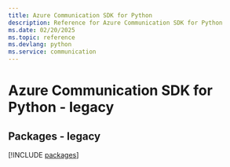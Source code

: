 ```yaml
---
title: Azure Communication SDK for Python
description: Reference for Azure Communication SDK for Python
ms.date: 02/20/2025
ms.topic: reference
ms.devlang: python
ms.service: communication
---
```

# Azure Communication SDK for Python - legacy
## Packages - legacy
[!INCLUDE [packages](communication-index.md)]